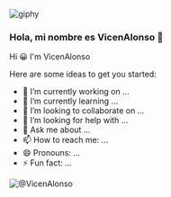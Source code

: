 ![giphy](https://github.com/VicenAlonso/VicenAlonso/assets/163451483/25465251-16b6-4bcc-9b78-ce57ffb1355f) 
### Hola, mi nombre es VicenAlonso 👋
Hi 😀 I'm VicenAlonso



Here are some ideas to get you started:

- 🔭 I’m currently working on ...
- 🌱 I’m currently learning ...
- 👯 I’m looking to collaborate on ...
- 🤔 I’m looking for help with ...
- 💬 Ask me about ...
- 📫 How to reach me: ...
- 😄 Pronouns: ...
- ⚡ Fun fact: ...

![@VicenAlonso](https://img.shields.io/badge/Crunchyroll-F47521?style=for-the-badge&logo=crunchyroll&logoColor=white)
